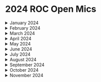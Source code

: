 # 2024 ROC Open Mics

<details>

<summary>January 2024</summary>

[jan-5th-2024-happy-new-year-azure-tables-and-gdap-troubleshooting.md](jan-5th-2024-happy-new-year-azure-tables-and-gdap-troubleshooting.md "mention")

[jan-12th-2024-alpha-app-platform-demos.md](jan-12th-2024-alpha-app-platform-demos.md "mention")

[jan-19th-2024-beta-features-webhooks-and-a-journey-through-workflow-creation.md](jan-19th-2024-beta-features-webhooks-and-a-journey-through-workflow-creation.md "mention")

[jan-26th-2024-new-feature-on-the-horizon-+-app-platform-demos.md](jan-26th-2024-new-feature-on-the-horizon-+-app-platform-demos.md "mention")

</details>

<details>

<summary>February 2024</summary>

[feb-2nd-2024-inside-the-eye-of-the-brainstrom.md](feb-2nd-2024-inside-the-eye-of-the-brainstrom.md "mention")

[feb-9th-2024-becoming-a-jinja-ninja-with-the-new-live-editor.md](feb-9th-2024-becoming-a-jinja-ninja-with-the-new-live-editor.md "mention")

[feb-16th-2024-pizzas-cooking-in-the-oven.md](feb-16th-2024-pizzas-cooking-in-the-oven.md "mention")

[feb-23rd-2024-pardon-my-jinja.md](feb-23rd-2024-pardon-my-jinja.md "mention")

</details>

<details>

<summary>March 2024</summary>

[march-1-2024-early-bird-specials-for-flow-in-the-kewp.md](march-1-2024-early-bird-specials-for-flow-in-the-kewp.md "mention")

[march-8th-2024-live-from-right-of-boom-its-the-roc-open-mic.md](march-8th-2024-live-from-right-of-boom-its-the-roc-open-mic.md "mention")

[march-15th-2024-what-to-automate-first-when-getting-started-with-rewst.md](march-15th-2024-what-to-automate-first-when-getting-started-with-rewst.md "mention")

[march-22nd-2024-app-platform-maddness.md](march-22nd-2024-app-platform-maddness.md "mention")

</details>

<details>

<summary>April 2024</summary>

[april-5th-2024-the-microsoft-bundle-you-cant-miss-out-on.md](april-5th-2024-the-microsoft-bundle-you-cant-miss-out-on.md "mention")

[april-12th-2024-hey-siri-make-a-ticket-alexa-close-my-ticket.md](april-12th-2024-hey-siri-make-a-ticket-alexa-close-my-ticket.md "mention")

[april-19th-2024-bring-back-negative-time-savings-or-implement-folders.md](april-19th-2024-bring-back-negative-time-savings-or-implement-folders.md "mention")

[april-26th-2024-come-see-what-pizzas-cooked-up.md](april-26th-2024-come-see-what-pizzas-cooked-up.md "mention")

</details>

<details>

<summary>May 2024</summary>

[may-3rd-2024-the-flow-announcement-that-made-our-marketing-team-nervous.md](may-3rd-2024-the-flow-announcement-that-made-our-marketing-team-nervous.md "mention")

[may-10-2024-the-most-requested-integration-has-finally-been-added-to-rewst.md](may-10-2024-the-most-requested-integration-has-finally-been-added-to-rewst.md "mention")

[may-17-2024-solve-all-your-meal-prep-problems-with-this-automation.md](may-17-2024-solve-all-your-meal-prep-problems-with-this-automation.md "mention")

[may-24-2024-immybot-+-rewst-better-together.md](may-24-2024-immybot-+-rewst-better-together.md "mention")

[may-31-2024-simplify-organization-variables-by-10x-with-this-1-trick.md](may-31-2024-simplify-organization-variables-by-10x-with-this-1-trick.md "mention")

</details>

<details>

<summary>June 2024</summary>

[june-7-2024-discover-the-lessons-your-workflows-are-trying-to-teach-you.md](june-7-2024-discover-the-lessons-your-workflows-are-trying-to-teach-you.md "mention")

[june-14-2024-the-one-trick-that-boosts-your-screen-share-experience-in-teams-by-10x.md](june-14-2024-the-one-trick-that-boosts-your-screen-share-experience-in-teams-by-10x.md "mention")

[june-21-2024-post-flow-glow.md](june-21-2024-post-flow-glow.md "mention")

[june-28-2024-still-wondering-about-the-token-from-flow.md](june-28-2024-still-wondering-about-the-token-from-flow.md "mention")

</details>

<details>

<summary>July 2024</summary>

[july-5-2024-freedom-to-innovate-day.md](july-5-2024-freedom-to-innovate-day.md "mention")

[july-12-2024-weve-been-trying-to-reach-you-regarding-your-devices-extended-warranty.md](july-12-2024-weve-been-trying-to-reach-you-regarding-your-devices-extended-warranty.md "mention")

[july-19-2024-what-everyday-life-can-teach-us-about-automation.md](july-19-2024-what-everyday-life-can-teach-us-about-automation.md "mention")

[july-26-2024-transform-your-connectwise-experience-with-app-platform.md](july-26-2024-transform-your-connectwise-experience-with-app-platform.md "mention")

</details>

<details>

<summary>August 2024</summary>

[august-9-2024-aharon-makes-a-huge-announcement-1-1.md](august-9-2024-aharon-makes-a-huge-announcement-1-1.md "mention")

[august-16-2024-the-behind-the-scenes-of-cyberdrains-ctf.md](august-16-2024-the-behind-the-scenes-of-cyberdrains-ctf.md "mention")

[august-23-2024-build-workflows-with-your-friends-with-this-upcoming-feature.md](august-23-2024-build-workflows-with-your-friends-with-this-upcoming-feature.md "mention")

[august-30-2024-the-automation-rewst-uses-to-introduce-new-employees.md](august-30-2024-the-automation-rewst-uses-to-introduce-new-employees.md "mention")

</details>

<details>

<summary>September 2024</summary>

[sept-6-2024-see-this-custom-cloud-backup-integration-implemented-in-rewst.md](sept-6-2024-see-this-custom-cloud-backup-integration-implemented-in-rewst.md "mention")

[sept-13-2024-see-how-to-seamless-sync-calendly-events-and-tickets-with-rewst.md](sept-13-2024-see-how-to-seamless-sync-calendly-events-and-tickets-with-rewst.md "mention")

[sept-20-2024-how-to-help-the-roc-help-you.md](sept-20-2024-how-to-help-the-roc-help-you.md "mention")

[sept-27-2024-3-examples-of-automations-that-help-with-ticket-management.md](sept-27-2024-3-examples-of-automations-that-help-with-ticket-management.md "mention")

</details>

<details>

<summary>October 2024</summary>

[oct-4-2024-when-this-integration-tells-rewst-to-do-things-for-it.md](oct-4-2024-when-this-integration-tells-rewst-to-do-things-for-it.md "mention")

[oct-11-2024-unlock-hidden-azure-ad-data-with-this-genius-workflow-trick.md](oct-11-2024-unlock-hidden-azure-ad-data-with-this-genius-workflow-trick.md "mention")

[oct-18-2024-the-teams-bot-that-does-literally-everything.md](oct-18-2024-the-teams-bot-that-does-literally-everything.md "mention")

[oct-25-2024-oh-see-what-just-hatched.md](oct-25-2024-oh-see-what-just-hatched.md "mention")

</details>

<details>

<summary>November 2024</summary>

[nov-1-2024-free-remote-control-by-automating-rustdesk.md](nov-1-2024-free-remote-control-by-automating-rustdesk.md "mention")

[nov-8-2024-live-from-itnation-2024-its-the-open-mic.md](nov-8-2024-live-from-itnation-2024-its-the-open-mic.md "mention")

[nov-15-2024-mark-your-calendars-for-june-24-june-26-2025.md](nov-15-2024-mark-your-calendars-for-june-24-june-26-2025.md "mention")

[november-22-2024-efficiency-boosts-password-insights-and-d-and-d.md](november-22-2024-efficiency-boosts-password-insights-and-d-and-d.md "mention")

[november-28-2024-how-listening-to-your-workflows-can-improve-your-automations.md](november-28-2024-how-listening-to-your-workflows-can-improve-your-automations.md "mention")

</details>

